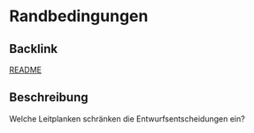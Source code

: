 # Randbedingungen

## Backlink
[README](https://github.com/aschwrz/playground/blob/main/README.md)

## Beschreibung
Welche Leitplanken schränken die Entwurfsentscheidungen ein?
